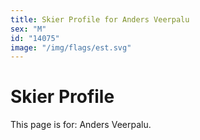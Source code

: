 ```yaml
---
title: Skier Profile for Anders Veerpalu
sex: "M"
id: "14075"
image: "/img/flags/est.svg" 
---
```


# Skier Profile

This page is for: Anders Veerpalu.
    